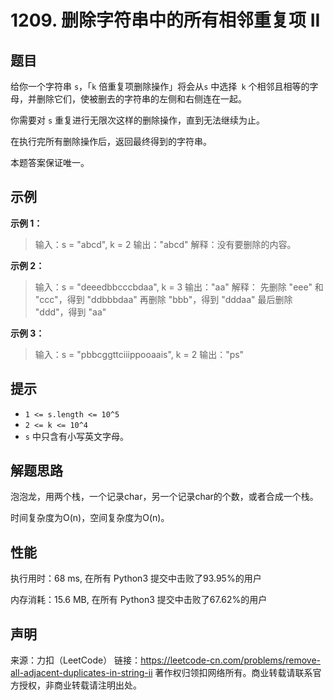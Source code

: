 # 1209. 删除字符串中的所有相邻重复项 II

## 题目

给你一个字符串 `s`，「`k` 倍重复项删除操作」将会从`s` 中选择` k` 个相邻且相等的字母，并删除它们，使被删去的字符串的左侧和右侧连在一起。

你需要对 `s` 重复进行无限次这样的删除操作，直到无法继续为止。

在执行完所有删除操作后，返回最终得到的字符串。

本题答案保证唯一。

## 示例

**示例 1：**

> 输入：s = "abcd", k = 2
> 输出："abcd"
> 解释：没有要删除的内容。

**示例 2：**

> 输入：s = "deeedbbcccbdaa", k = 3
> 输出："aa"
> 解释： 
> 先删除 "eee" 和 "ccc"，得到 "ddbbbdaa"
> 再删除 "bbb"，得到 "dddaa"
> 最后删除 "ddd"，得到 "aa"

**示例 3：**

> 输入：s = "pbbcggttciiippooaais", k = 2
> 输出："ps"

## 提示

* `1 <= s.length <= 10^5`
* `2 <= k <= 10^4`
* `s` 中只含有小写英文字母。

## 解题思路

泡泡龙，用两个栈，一个记录char，另一个记录char的个数，或者合成一个栈。

时间复杂度为O(n)，空间复杂度为O(n)。

## 性能

执行用时：68 ms, 在所有 Python3 提交中击败了93.95%的用户

内存消耗：15.6 MB, 在所有 Python3 提交中击败了67.62%的用户

## 声明

来源：力扣（LeetCode）
链接：https://leetcode-cn.com/problems/remove-all-adjacent-duplicates-in-string-ii
著作权归领扣网络所有。商业转载请联系官方授权，非商业转载请注明出处。